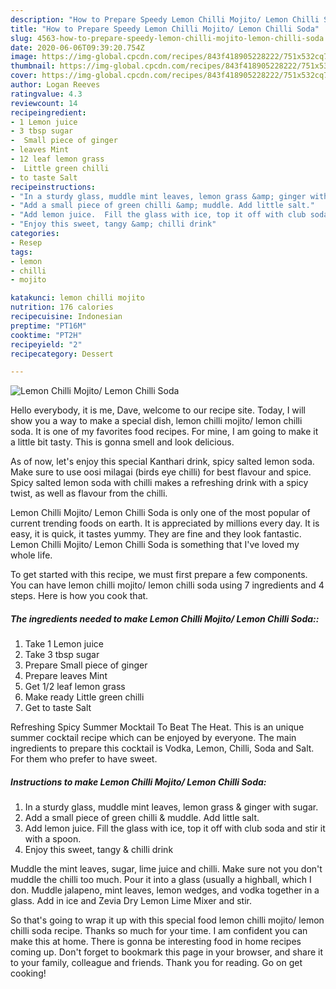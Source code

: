 ```yaml
---
description: "How to Prepare Speedy Lemon Chilli Mojito/ Lemon Chilli Soda"
title: "How to Prepare Speedy Lemon Chilli Mojito/ Lemon Chilli Soda"
slug: 4563-how-to-prepare-speedy-lemon-chilli-mojito-lemon-chilli-soda
date: 2020-06-06T09:39:20.754Z
image: https://img-global.cpcdn.com/recipes/843f418905228222/751x532cq70/lemon-chilli-mojito-lemon-chilli-soda-recipe-main-photo.jpg
thumbnail: https://img-global.cpcdn.com/recipes/843f418905228222/751x532cq70/lemon-chilli-mojito-lemon-chilli-soda-recipe-main-photo.jpg
cover: https://img-global.cpcdn.com/recipes/843f418905228222/751x532cq70/lemon-chilli-mojito-lemon-chilli-soda-recipe-main-photo.jpg
author: Logan Reeves
ratingvalue: 4.3
reviewcount: 14
recipeingredient:
- 1 Lemon juice
- 3 tbsp sugar
-  Small piece of ginger
- leaves Mint
- 12 leaf lemon grass
-  Little green chilli
- to taste Salt
recipeinstructions:
- "In a sturdy glass, muddle mint leaves, lemon grass &amp; ginger with sugar."
- "Add a small piece of green chilli &amp; muddle. Add little salt."
- "Add lemon juice.  Fill the glass with ice, top it off with club soda and stir it with a spoon."
- "Enjoy this sweet, tangy &amp; chilli drink"
categories:
- Resep
tags:
- lemon
- chilli
- mojito

katakunci: lemon chilli mojito
nutrition: 176 calories
recipecuisine: Indonesian
preptime: "PT16M"
cooktime: "PT2H"
recipeyield: "2"
recipecategory: Dessert

---
```



![Lemon Chilli Mojito/ Lemon Chilli Soda](https://img-global.cpcdn.com/recipes/843f418905228222/751x532cq70/lemon-chilli-mojito-lemon-chilli-soda-recipe-main-photo.jpg)

Hello everybody, it is me, Dave, welcome to our recipe site. Today, I will show you a way to make a special dish, lemon chilli mojito/ lemon chilli soda. It is one of my favorites food recipes. For mine, I am going to make it a little bit tasty. This is gonna smell and look delicious.

As of now, let&#39;s enjoy this special Kanthari drink, spicy salted lemon soda. Make sure to use oosi milagai (birds eye chilli) for best flavour and spice. Spicy salted lemon soda with chilli makes a refreshing drink with a spicy twist, as well as flavour from the chilli.

Lemon Chilli Mojito/ Lemon Chilli Soda is only one of the most popular of current trending foods on earth. It is appreciated by millions every day. It is easy, it is quick, it tastes yummy. They are fine and they look fantastic. Lemon Chilli Mojito/ Lemon Chilli Soda is something that I've loved my whole life.


To get started with this recipe, we must first prepare a few components. You can have lemon chilli mojito/ lemon chilli soda using 7 ingredients and 4 steps. Here is how you cook that.

##### The ingredients needed to make Lemon Chilli Mojito/ Lemon Chilli Soda::

1. Take 1 Lemon juice
1. Take 3 tbsp sugar
1. Prepare  Small piece of ginger
1. Prepare leaves Mint
1. Get 1/2 leaf lemon grass
1. Make ready  Little green chilli
1. Get to taste Salt


Refreshing Spicy Summer Mocktail To Beat The Heat. This is an unique summer cocktail recipe which can be enjoyed by everyone. The main ingredients to prepare this cocktail is Vodka, Lemon, Chilli, Soda and Salt. For them who prefer to have sweet. 

##### Instructions to make Lemon Chilli Mojito/ Lemon Chilli Soda:

1. In a sturdy glass, muddle mint leaves, lemon grass &amp; ginger with sugar.
1. Add a small piece of green chilli &amp; muddle. Add little salt.
1. Add lemon juice. 
Fill the glass with ice, top it off with club soda and stir it with a spoon.
1. Enjoy this sweet, tangy &amp; chilli drink


Muddle the mint leaves, sugar, lime juice and chilli. Make sure not you don&#39;t muddle the chilli too much. Pour it into a glass (usually a highball, which I don. Muddle jalapeno, mint leaves, lemon wedges, and vodka together in a glass. Add in ice and Zevia Dry Lemon Lime Mixer and stir. 

So that's going to wrap it up with this special food lemon chilli mojito/ lemon chilli soda recipe. Thanks so much for your time. I am confident you can make this at home. There is gonna be interesting food in home recipes coming up. Don't forget to bookmark this page in your browser, and share it to your family, colleague and friends. Thank you for reading. Go on get cooking!
